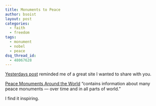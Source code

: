 ```yaml
---
title: Monuments to Peace
author: bsoist
layout: post
categories:
  - faith
  - freedom
tags:
  - monument
  - nobel
  - peace
dsq_thread_id:
  - 48067628
---
```

[Yesterdays post][1] reminded me of a great site I wanted to share with you.

[Peace Monuments Around the World][2] &#8220;contains information about many peace monuments &#8212; over time and in all parts of world.&#8221;

I find it inspiring.

 [1]: http://whsjr.soistmann.com/oped/2009/10/12/obama-wins-nobel-peace-prize-i-agree-with-bill-oreilly/
 [2]: http://peace.maripo.com/
